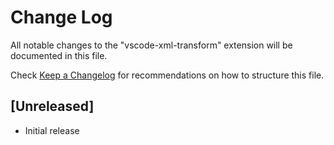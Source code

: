 # Change Log
All notable changes to the "vscode-xml-transform" extension will be documented in this file.

Check [Keep a Changelog](http://keepachangelog.com/) for recommendations on how to structure this file.

## [Unreleased]
- Initial release